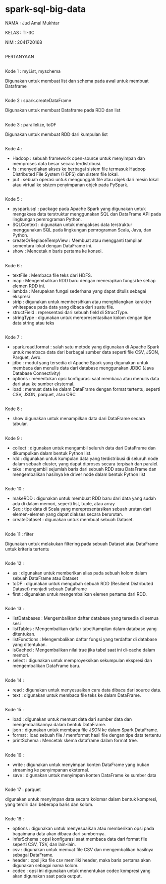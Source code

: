 # spark-sql-big-data
NAMA : Jud Amal Mukhtar 

KELAS : TI-3C

NIM : 2041720168
##

PERTANYAAN
##

Kode 1 : myList, myschema 

Digunakan untuk membuat list dan schema pada awal untuk membuat Dataframe
##

Kode 2 : spark.createDataFrame

Digunakan untuk membuat Dataframe pada RDD dan list
##

Kode 3 : parallelize, toDF

Digunakan untuk membuat RDD dari kumpulan list
##

Kode 4 :
- Hadoop : sebuah framework open-source untuk menyimpan dan memproses data besar secara terdistribusi.
- fs : menyediakan akses ke berbagai sistem file termasuk Hadoop Distributed File System (HDFS) dan sistem file lokal.
- put : sebuah operasi untuk mengunggah file atau objek dari mesin lokal atau virtual ke sistem penyimpanan objek pada PySpark.
##

Kode 5 : 
- pyspark.sql : package pada Apache Spark yang digunakan untuk mengakses data terstruktur menggunakan SQL dan DataFrame API pada lingkungan pemrograman Python.
- SQLContext : digunakan untuk mengakses data terstruktur menggunakan SQL pada lingkungan pemrograman Scala, Java, dan Python.
- createOrReplaceTempView : Membuat atau mengganti tampilan sementara lokal dengan DataFrame ini.
- show : Mencetak n baris pertama ke konsol.
##

Kode 6 : 
- textFile : Membaca file teks dari HDFS.
- map : Mengembalikan RDD baru dengan menerapkan fungsi ke setiap elemen RDD ini.
- lambda : Merupakan fungsi sederhana yang dapat ditulis sebagai ekspresi
- strip : digunakan untuk membersihkan atau menghilangkan karakter whitespace pada data yang dibaca dari suatu file.
- structField : representasi dari sebuah field di StructType.
- stringType : digunakan untuk merepresentasikan kolom dengan tipe data string atau teks
##

Kode 7 : 
- spark.read.format : salah satu metode yang digunakan di Apache Spark untuk membaca data dari berbagai sumber data seperti file CSV, JSON, Parquet, Avro.
- jdbc : modul yang tersedia di Apache Spark yang digunakan untuk membaca dan menulis data dari database menggunakan JDBC (Java Database Connectivity)
- options : menentukan opsi konfigurasi saat membaca atau menulis data dari atau ke sumber eksternal.
- load : memuat data ke dalam DataFrame dengan format tertentu, seperti CSV, JSON, parquet, atau ORC
##

Kode 8 : 
- show digunakan untuk menampilkan data dari DataFrame secara tabular.
##

Kode 9 : 
- collect : digunakan untuk mengambil seluruh data dari DataFrame dan dikumpulkan dalam bentuk Python list.
- rdd : digunakan untuk kumpulan data yang terdistribusi di seluruh node dalam sebuah cluster, yang dapat diproses secara terpisah dan paralel.
- take : mengambil sejumlah baris dari sebuah RDD atau DataFrame dan mengembalikan hasilnya ke driver node dalam bentuk Python list
##

Kode 10 : 
- makeRDD : digunakan untuk membuat RDD baru dari data yang sudah ada di dalam memori, seperti list, tuple, atau array
- Seq : tipe data di Scala yang merepresentasikan sebuah urutan dari elemen-elemen yang dapat diakses secara berurutan.
- createDataset : digunakan untuk membuat sebuah Dataset.
##

Kode 11 : filter

Digunakan untuk melakukan filtering pada sebuah Dataset atau DataFrame untuk kriteria tertentu
##

Kode 12 : 
- as : digunakan untuk memberikan alias pada sebuah kolom dalam sebuah DataFrame atau Dataset
- toDF : digunakan untuk mengubah sebuah RDD (Resilient Distributed Dataset) menjadi sebuah DataFrame
- first : digunakan untuk mengembalikan elemen pertama dari RDD.
##

Kode 13 : 
- listDatabases : Mengembalikan daftar database yang tersedia di semua sesi
- listTables : Mengembalikan daftar tabel/tampilan dalam database yang ditentukan.
- listFunctions : Mengembalikan daftar fungsi yang terdaftar di database yang ditentukan.
- isCached : Mengembalikan nilai true jika tabel saat ini di-cache dalam memori.
- select : digunakan untuk memproyeksikan sekumpulan ekspresi dan mengembalikan DataFrame baru.
##

Kode 14 : 
- read : digunakan untuk menyesuaikan cara data dibaca dari source data.
- text : digunakan untuk membaca file teks ke dalam DataFrame.
##

Kode 15 : 
- load : digunakan untuk memuat data dari sumber data dan mengembalikannya dalam bentuk DataFrame.
- json : digunakan untuk membaca file JSON ke dalam Spark DataFrame.
- format : load sebuah file / memformat hasil file dengan tipe data tertentu
- printSchema : Mencetak skema dataframe dalam format tree.
##

Kode 16 : 
- write : digunakan untuk menyimpan konten DataFrame yang bukan streaming ke penyimpanan eksternal.
- save : digunakan untuk menyimpan konten DataFrame ke sumber data
##

Kode 17 : parquet

digunakan untuk menyimpan data secara kolomar dalam bentuk kompresi, yang terdiri dari beberapa baris dan kolom. 
##

Kode 18 : 
- options : digunakan untuk menyesuaikan atau memberikan opsi pada bagaimana data akan dibaca dari sumbernya.
- inferSchema : opsi konfigurasi saat membaca data dari format file seperti CSV, TSV, dan lain-lain.
- csv : digunakan untuk memuat file CSV dan mengembalikan hasilnya sebagai DataFrame.
- header : opsi jika file csv memiliki header, maka baris pertama akan digunakan sebagai nama kolom.
- codec : opsi ini digunakan untuk menentukan codec kompresi yang akan digunakan saat pada output.
